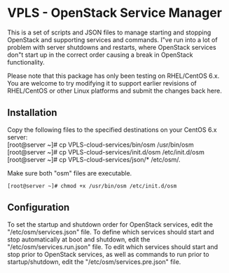 VPLS - OpenStack Service Manager
===================

This is a set of scripts and JSON files to manage starting and stopping OpenStack and supporting services and commands. I"ve run into a lot of problem with server shutdowns and restarts, where OpenStack services don"t start up in the correct order causing a break in OpenStack functionality.  

Please note that this package has only been testing on RHEL/CentOS 6.x. You are welcome to try modifying it to support earlier revisions of RHEL/CentOS or other Linux platforms and submit the changes back here.  

Installation
-------------------

Copy the following files to the specified destinations on your CentOS 6.x server:  
    [root@server ~]# cp VPLS-cloud-services/bin/osm /usr/bin/osm
    [root@server ~]# cp VPLS-cloud-services/init.d/osm /etc/init.d/osm
    [root@server ~]# cp VPLS-cloud-services/json/* /etc/osm/.

Make sure both "osm" files are executable.  

    [root@server ~]# chmod +x /usr/bin/osm /etc/init.d/osm

Configuration
-------------------

To set the startup and shutdown order for OpenStack services, edit the "/etc/osm/services.json" file. To define which services should start and stop automatically at boot and shutdown, edit the "/etc/osm/services.run.json" file. To edit which services should start and stop prior to OpenStack services, as well as commands to run prior to startup/shutdown, edit the "/etc/osm/services.pre.json" file.